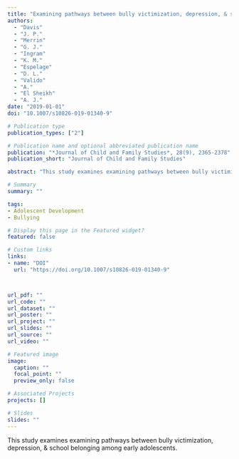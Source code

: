 ```yaml
---
title: "Examining pathways between bully victimization, depression, & school belonging among early adolescents"
authors:
  - "Davis"
  - "J. P."
  - "Merrin"
  - "G. J."
  - "Ingram"
  - "K. M."
  - "Espelage"
  - "D. L."
  - "Valido"
  - "A."
  - "El Sheikh"
  - "A. J."
date: "2019-01-01"
doi: "10.1007/s10826-019-01340-9"

# Publication type
publication_types: ["2"]

# Publication name and optional abbreviated publication name
publication: "*Journal of Child and Family Studies*, 28(9), 2365-2378"
publication_short: "Journal of Child and Family Studies"

abstract: "This study examines examining pathways between bully victimization, depression, & school belonging among early adolescents."

# Summary
summary: ""

tags:
- Adolescent Development
- Bullying

# Display this page in the Featured widget?
featured: false

# Custom links
links:
- name: "DOI"
  url: "https://doi.org/10.1007/s10826-019-01340-9"



url_pdf: ""
url_code: ""
url_dataset: ""
url_poster: ""
url_project: ""
url_slides: ""
url_source: ""
url_video: ""

# Featured image
image:
  caption: ""
  focal_point: ""
  preview_only: false

# Associated Projects
projects: []

# Slides
slides: ""
---
```


This study examines examining pathways between bully victimization, depression, & school belonging among early adolescents.
